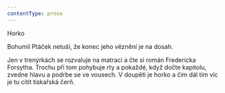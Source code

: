 ```yaml
---
contentType: prose
---
```


<section>

Horko

Bohumil Ptáček netuší, že konec jeho věznění je na dosah.

Jen v trenýrkách se rozvaluje na matraci a čte si román Fredericka Forsytha. Trochu při tom pohybuje rty a pokaždé, když dočte kapitolu, zvedne hlavu a podrbe se ve vousech. V doupěti je horko a čím dál tím víc je tu cítit tiskařská čerň.

</section>
